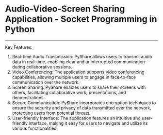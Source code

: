 # Audio-Video-Screen Sharing Application - Socket Programming in Python
*****************

Key Features:

1) Real-time Audio Transmission: PyShare allows users to transmit audio data in real-time, enabling clear and uninterrupted communication during collaborative sessions.
2) Video Conferencing: The application supports video conferencing capabilities, allowing multiple users to engage in face-to-face communication over the network.
3) Screen Sharing: PyShare enables users to share their screens with others, facilitating collaborative work, presentations, and demonstrations.
4) Secure Communication: PyShare incorporates encryption techniques to ensure the security and privacy of data transmitted over the network, protecting users from potential threats.
5) User-friendly Interface: The application features an intuitive and user-friendly interface, making it easy for users to navigate and utilize its various functionalities.
